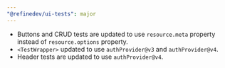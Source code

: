 ```yaml
---
"@refinedev/ui-tests": major
---
```


-   Buttons and CRUD tests are updated to use `resource.meta` property instead of `resource.options` property.
-   `<TestWrapper>` updated to use `authProvider@v3` and `authProvider@v4`.
-   Header tests are updated to use `authProvider@v4`.
